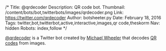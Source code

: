 /*
Title: @qrdecoder
Description: QR code bot.
Thumbnail: /content/bots/bot,twitterbots/images/qrdecoder.png
Link: https://twitter.com/qrdecoder
Author: botsheeter.py
Date: February 18, 2016
Tags: twitter,bot,twitterbot,active,interactive,images,qr code,theskorm
Nav: hidden
Robots: index,follow
*/

[@qrdecoder](https://twitter.com/qrdecoder) is a Twitter bot created by [Michael Wheeler](https://twitter.com/theskorm) that decodes [QR codes](https://en.wikipedia.org/wiki/QR_code) from images.
